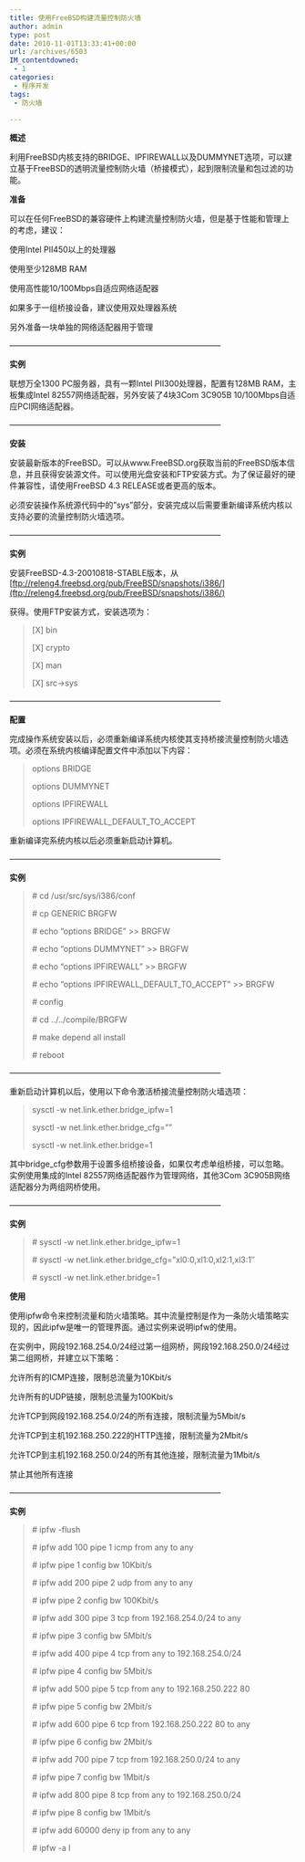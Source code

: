 ```yaml
---
title: 使用FreeBSD构建流量控制防火墙
author: admin
type: post
date: 2010-11-01T13:33:41+00:00
url: /archives/6503
IM_contentdowned:
 - 1
categories:
 - 程序开发
tags:
 - 防火墙

---
```

**概述**

利用FreeBSD内核支持的BRIDGE、IPFIREWALL以及DUMMYNET选项，可以建立基于FreeBSD的透明流量控制防火墙（桥接模式），起到限制流量和包过滤的功能。

**准备**

可以在任何FreeBSD的兼容硬件上构建流量控制防火墙，但是基于性能和管理上的考虑，建议：

使用Intel PII450以上的处理器

使用至少128MB RAM

使用高性能10/100Mbps自适应网络适配器

如果多于一组桥接设备，建议使用双处理器系统

另外准备一块单独的网络适配器用于管理

——————————————————————————–

**实例**

联想万全1300 PC服务器，具有一颗Intel PII300处理器，配置有128MB RAM，主板集成Intel 82557网络适配器，另外安装了4块3Com 3C905B 10/100Mbps自适应PCI网络适配器。

——————————————————————————–

**安装**

安装最新版本的FreeBSD。可以从www.FreeBSD.org获取当前的FreeBSD版本信息，并且获得安装源文件。可以使用光盘安装和FTP安装方式。为了保证最好的硬件兼容性，请使用FreeBSD 4.3 RELEASE或者更高的版本。

必须安装操作系统源代码中的”sys”部分，安装完成以后需要重新编译系统内核以支持必要的流量控制防火墙选项。

——————————————————————————–

**实例**

安装FreeBSD-4.3-20010818-STABLE版本，从 [ftp://releng4.freebsd.org/pub/FreeBSD/snapshots/i386/](ftp://releng4.freebsd.org/pub/FreeBSD/snapshots/i386/)

获得。使用FTP安装方式，安装选项为：

> [X] bin
>
> [X] crypto
>
> [X] man
>
> [X] src->sys

——————————————————————————–

**配置**

完成操作系统安装以后，必须重新编译系统内核使其支持桥接流量控制防火墙选项。必须在系统内核编译配置文件中添加以下内容：

> options BRIDGE
>
> options DUMMYNET
>
> options IPFIREWALL
>
> options IPFIREWALL\_DEFAULT\_TO_ACCEPT

重新编译完系统内核以后必须重新启动计算机。

——————————————————————————–

**实例**

> \# cd /usr/src/sys/i386/conf
>
> \# cp GENERIC BRGFW
>
> \# echo “options BRIDGE” >> BRGFW
>
> \# echo “options DUMMYNET” >> BRGFW
>
> \# echo “options IPFIREWALL” >> BRGFW
>
> \# echo “options IPFIREWALL\_DEFAULT\_TO_ACCEPT” >> BRGFW
>
> \# config
>
> \# cd ../../compile/BRGFW
>
> \# make depend all install
>
> \# reboot

——————————————————————————–

重新启动计算机以后，使用以下命令激活桥接流量控制防火墙选项：

> sysctl -w net.link.ether.bridge_ipfw=1
>
> sysctl -w net.link.ether.bridge_cfg=””
>
> sysctl -w net.link.ether.bridge=1

其中bridge_cfg参数用于设置多组桥接设备，如果仅考虑单组桥接，可以忽略。实例使用集成的Intel 82557网络适配器作为管理网络，其他3Com 3C905B网络适配器分为两组网桥使用。

——————————————————————————–

**实例**

> \# sysctl -w net.link.ether.bridge_ipfw=1
>
> \# sysctl -w net.link.ether.bridge_cfg=”xl0:0,xl1:0,xl2:1,xl3:1″
>
> \# sysctl -w net.link.ether.bridge=1

**使用**

使用ipfw命令来控制流量和防火墙策略。其中流量控制是作为一条防火墙策略实现的，因此ipfw是唯一的管理界面。通过实例来说明ipfw的使用。

在实例中，网段192.168.254.0/24经过第一组网桥，网段192.168.250.0/24经过第二组网桥，并建立以下策略：

允许所有的ICMP连接，限制总流量为10Kbit/s

允许所有的UDP链接，限制总流量为100Kbit/s

允许TCP到网段192.168.254.0/24的所有连接，限制流量为5Mbit/s

允许TCP到主机192.168.250.222的HTTP连接，限制流量为2Mbit/s

允许TCP到主机192.168.250.0/24的所有其他连接，限制流量为1Mbit/s

禁止其他所有连接

——————————————————————————–

**实例**

> \# ipfw -flush
>
> \# ipfw add 100 pipe 1 icmp from any to any
>
> \# ipfw pipe 1 config bw 10Kbit/s
>
> \# ipfw add 200 pipe 2 udp from any to any
>
> \# ipfw pipe 2 config bw 100Kbit/s
>
> \# ipfw add 300 pipe 3 tcp from 192.168.254.0/24 to any
>
> \# ipfw pipe 3 config bw 5Mbit/s
>
> \# ipfw add 400 pipe 4 tcp from any to 192.168.254.0/24
>
> \# ipfw pipe 4 config bw 5Mbit/s
>
> \# ipfw add 500 pipe 5 tcp from any to 192.168.250.222 80
>
> \# ipfw pipe 5 config bw 2Mbit/s
>
> \# ipfw add 600 pipe 6 tcp from 192.168.250.222 80 to any
>
> \# ipfw pipe 6 config bw 2Mbit/s
>
> \# ipfw add 700 pipe 7 tcp from 192.168.250.0/24 to any
>
> \# ipfw pipe 7 config bw 1Mbit/s
>
> \# ipfw add 800 pipe 8 tcp from any to 192.168.250.0/24
>
> \# ipfw pipe 8 config bw 1Mbit/s
>
> \# ipfw add 60000 deny ip from any to any
>
> \# ipfw -a l